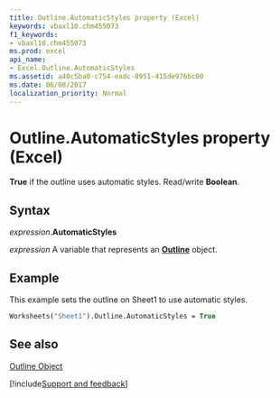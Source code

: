 ```yaml
---
title: Outline.AutomaticStyles property (Excel)
keywords: vbaxl10.chm455073
f1_keywords:
- vbaxl10.chm455073
ms.prod: excel
api_name:
- Excel.Outline.AutomaticStyles
ms.assetid: a40c5ba0-c754-eadc-8951-415de976bc00
ms.date: 06/08/2017
localization_priority: Normal
---
```



# Outline.AutomaticStyles property (Excel)

 **True** if the outline uses automatic styles. Read/write **Boolean**.


## Syntax

_expression_.**AutomaticStyles**

_expression_ A variable that represents an **[Outline](Excel.Outline.md)** object.


## Example

This example sets the outline on Sheet1 to use automatic styles.


```vb
Worksheets("Sheet1").Outline.AutomaticStyles = True
```


## See also


[Outline Object](Excel.Outline.md)

[!include[Support and feedback](~/includes/feedback-boilerplate.md)]